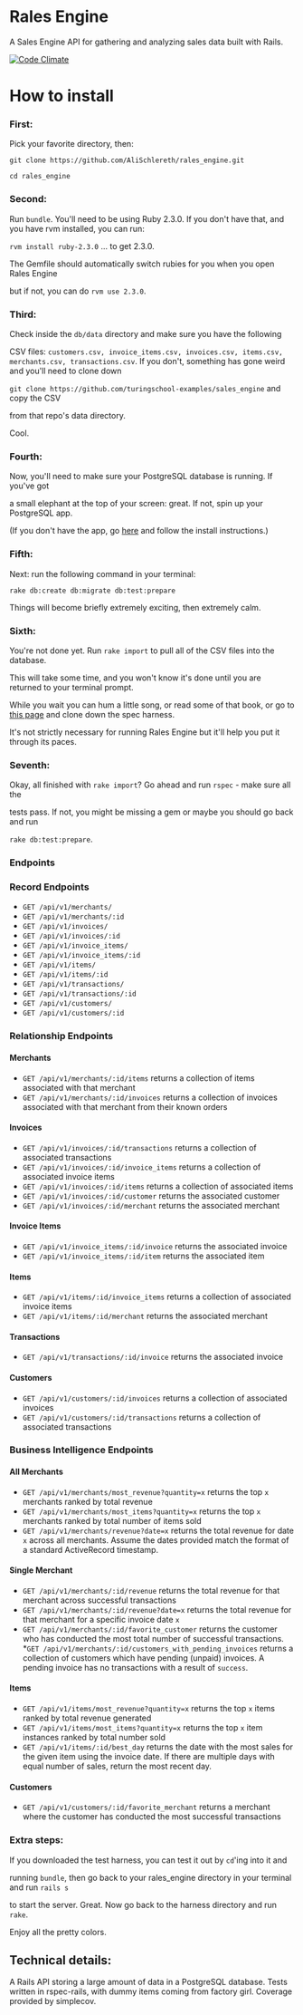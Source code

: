 # Rales Engine

A Sales Engine API for gathering and analyzing sales data built with Rails.

[![Code Climate](https://codeclimate.com/github/AliSchlereth/rales_engine/badges/gpa.svg)](https://codeclimate.com/github/AliSchlereth/rales_engine)

# How to install

### First: 
Pick your favorite directory, then:

`git clone https://github.com/AliSchlereth/rales_engine.git`

`cd rales_engine`

### Second: 
Run `bundle`. You'll need to be using Ruby 2.3.0. If you don't have that, 
and you have rvm installed, you can run:

`rvm install ruby-2.3.0` ... to get 2.3.0. 

The Gemfile should automatically switch rubies for you when you open Rales Engine

but if not, you can do `rvm use 2.3.0`.

### Third:
Check inside the `db/data` directory and make sure you have the following

CSV files: `customers.csv, invoice_items.csv, invoices.csv, items.csv, merchants.csv,
transactions.csv`. If you don't, something has gone weird and you'll need to clone down

`git clone https://github.com/turingschool-examples/sales_engine` and copy the CSV

from that repo's data directory.

Cool.

### Fourth:
Now, you'll need to make sure your PostgreSQL database is running. If you've got

a small elephant at the top of your screen: great. If not, spin up your PostgreSQL app.

(If you don't have the app, go [here](http://postgresapp.com/) and follow the install instructions.)

### Fifth:
Next: run the following command in your terminal:

`rake db:create db:migrate db:test:prepare`

Things will become briefly extremely exciting, then extremely calm.

### Sixth: 
You're not done yet. Run `rake import` to pull all of the CSV files into the database.

This will take some time, and you won't know it's done until you are returned to your terminal prompt.

While you wait you can hum a little song, or read some of that book, or go to [this page](https://github.com/turingschool/rales_engine_spec_harness) and clone down the spec harness.

It's not strictly necessary for running Rales Engine but it'll help you put it through its paces.

### Seventh: 

Okay, all finished with `rake import`? Go ahead and run `rspec` - make sure all the

tests pass. If not, you might be missing a gem or maybe you should go back and run

`rake db:test:prepare`. 

### Endpoints  
### Record Endpoints 
* `GET /api/v1/merchants/`
* `GET /api/v1/merchants/:id`
* `GET /api/v1/invoices/`
* `GET /api/v1/invoices/:id`
* `GET /api/v1/invoice_items/`
* `GET /api/v1/invoice_items/:id`
* `GET /api/v1/items/`
* `GET /api/v1/items/:id`
* `GET /api/v1/transactions/`
* `GET /api/v1/transactions/:id`
* `GET /api/v1/customers/`
* `GET /api/v1/customers/:id`

### Relationship Endpoints
#### Merchants

* `GET /api/v1/merchants/:id/items` returns a collection of items associated with that merchant
* `GET /api/v1/merchants/:id/invoices` returns a collection of invoices associated with that merchant from their known orders

#### Invoices

* `GET /api/v1/invoices/:id/transactions` returns a collection of associated transactions
* `GET /api/v1/invoices/:id/invoice_items` returns a collection of associated invoice items
* `GET /api/v1/invoices/:id/items` returns a collection of associated items
* `GET /api/v1/invoices/:id/customer` returns the associated customer
* `GET /api/v1/invoices/:id/merchant` returns the associated merchant

#### Invoice Items

* `GET /api/v1/invoice_items/:id/invoice` returns the associated invoice
* `GET /api/v1/invoice_items/:id/item` returns the associated item

#### Items

* `GET /api/v1/items/:id/invoice_items` returns a collection of associated invoice items
* `GET /api/v1/items/:id/merchant` returns the associated merchant

#### Transactions

* `GET /api/v1/transactions/:id/invoice` returns the associated invoice

#### Customers

* `GET /api/v1/customers/:id/invoices` returns a collection of associated invoices
* `GET /api/v1/customers/:id/transactions` returns a collection of associated transactions 

### Business Intelligence Endpoints
#### All Merchants

* `GET /api/v1/merchants/most_revenue?quantity=x` returns the top `x` merchants ranked by total revenue
* `GET /api/v1/merchants/most_items?quantity=x` returns the top `x` merchants ranked by total number of items sold
* `GET /api/v1/merchants/revenue?date=x` returns the total revenue for date `x` across all merchants. Assume the dates provided match the format of a standard ActiveRecord timestamp.

#### Single Merchant

* `GET /api/v1/merchants/:id/revenue` returns the total revenue for that merchant across successful transactions
* `GET /api/v1/merchants/:id/revenue?date=x` returns the total revenue for that merchant for a specific invoice date `x`
* `GET /api/v1/merchants/:id/favorite_customer` returns the customer who has conducted the most total number of successful transactions.  
*`GET /api/v1/merchants/:id/customers_with_pending_invoices` returns a collection of customers which have pending (unpaid) invoices. A pending invoice has no transactions with a result of `success`.

#### Items

* `GET /api/v1/items/most_revenue?quantity=x` returns the top `x` items ranked by total revenue generated
* `GET /api/v1/items/most_items?quantity=x` returns the top `x` item instances ranked by total number sold
* `GET /api/v1/items/:id/best_day` returns the date with the most sales for the given item using the invoice date. If there are multiple days with equal number of sales, return the most recent day.

#### Customers

* `GET /api/v1/customers/:id/favorite_merchant` returns a merchant where the customer has conducted the most successful transactions

### Extra steps:

If you downloaded the test harness, you can test it out by `cd`'ing into it and

running `bundle`, then go back to your rales_engine directory in your terminal and run `rails s`

to start the server. Great. Now go back to the harness directory and run `rake`.

Enjoy all the pretty colors.

## Technical details:

A Rails API storing a large amount of data in a PostgreSQL database. Tests written
in rspec-rails, with dummy items coming from factory girl. Coverage provided by 
simplecov.






